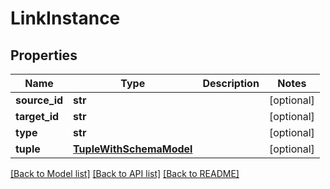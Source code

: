 # LinkInstance

## Properties
Name | Type | Description | Notes
------------ | ------------- | ------------- | -------------
**source_id** | **str** |  | [optional] 
**target_id** | **str** |  | [optional] 
**type** | **str** |  | [optional] 
**tuple** | [**TupleWithSchemaModel**](TupleWithSchemaModel.md) |  | [optional] 

[[Back to Model list]](../README.md#documentation-for-models) [[Back to API list]](../README.md#documentation-for-api-endpoints) [[Back to README]](../README.md)


